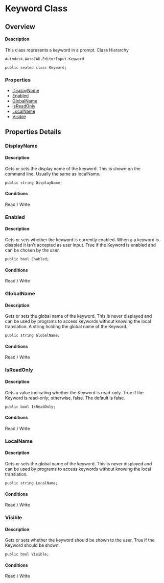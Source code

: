 # Keyword Class

## Overview

#### Description
This class represents a keyword in a prompt.
Class Hierarchy
```text
Autodesk.AutoCAD.EditorInput.Keyword
```

```text
public sealed class Keyword;
```

### Properties

- [DisplayName](#displayname)
- [Enabled](#enabled)
- [GlobalName](#globalname)
- [IsReadOnly](#isreadonly)
- [LocalName](#localname)
- [Visible](#visible)


## Properties Details

### DisplayName

#### Description
Gets or sets the display name of the keyword. This is shown on the command line. Usually the same as localName.
```text
public string DisplayName;
```

#### Conditions
Read / Write
### Enabled

#### Description
Gets or sets whether the keyword is currently enabled. When a a keyword is disabled it isn't accepted as user input. 
True if the Keyword is enabled and can be chosen by the user.
```text
public bool Enabled;
```

#### Conditions
Read / Write
### GlobalName

#### Description
Gets or sets the global name of the keyword. This is never displayed and can be used by programs to access keywords without knowing the local translation. 
A string holding the global name of the Keyword.
```text
public string GlobalName;
```

#### Conditions
Read / Write
### IsReadOnly

#### Description
Gets a value indicating whether the Keyword is read-only. 
True if the Keyword is read-only; otherwise, false. The default is false.
```text
public bool IsReadOnly;
```

#### Conditions
Read / Write
### LocalName

#### Description
Gets or sets the global name of the keyword. This is never displayed and can be used by programs to access keywords without knowing the local translation.
```text
public string LocalName;
```

#### Conditions
Read / Write
### Visible

#### Description
Gets or sets whether the keyword should be shown to the user. 
True if the Keyword should be shown.
```text
public bool Visible;
```

#### Conditions
Read / Write